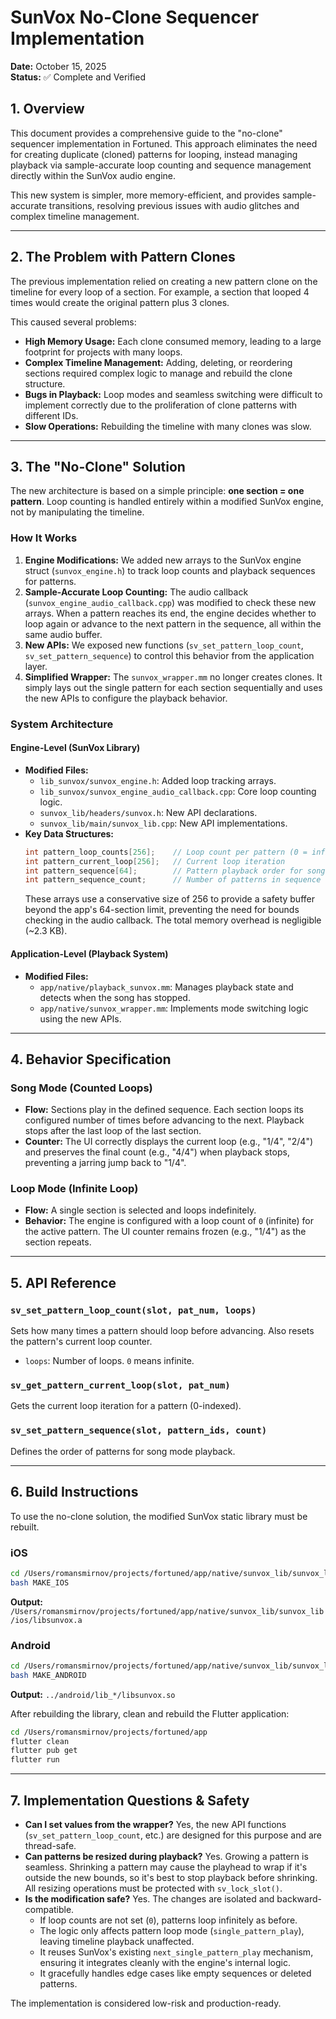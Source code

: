 
# SunVox No-Clone Sequencer Implementation

**Date:** October 15, 2025  
**Status:** ✅ Complete and Verified

## 1. Overview

This document provides a comprehensive guide to the "no-clone" sequencer implementation in Fortuned. This approach eliminates the need for creating duplicate (cloned) patterns for looping, instead managing playback via sample-accurate loop counting and sequence management directly within the SunVox audio engine.

This new system is simpler, more memory-efficient, and provides sample-accurate transitions, resolving previous issues with audio glitches and complex timeline management.

---

## 2. The Problem with Pattern Clones

The previous implementation relied on creating a new pattern clone on the timeline for every loop of a section. For example, a section that looped 4 times would create the original pattern plus 3 clones.

This caused several problems:
-   **High Memory Usage:** Each clone consumed memory, leading to a large footprint for projects with many loops.
-   **Complex Timeline Management:** Adding, deleting, or reordering sections required complex logic to manage and rebuild the clone structure.
-   **Bugs in Playback:** Loop modes and seamless switching were difficult to implement correctly due to the proliferation of clone patterns with different IDs.
-   **Slow Operations:** Rebuilding the timeline with many clones was slow.

---

## 3. The "No-Clone" Solution

The new architecture is based on a simple principle: **one section = one pattern**. Loop counting is handled entirely within a modified SunVox engine, not by manipulating the timeline.

### How It Works

1.  **Engine Modifications:** We added new arrays to the SunVox engine struct (`sunvox_engine.h`) to track loop counts and playback sequences for patterns.
2.  **Sample-Accurate Loop Counting:** The audio callback (`sunvox_engine_audio_callback.cpp`) was modified to check these new arrays. When a pattern reaches its end, the engine decides whether to loop again or advance to the next pattern in the sequence, all within the same audio buffer.
3.  **New APIs:** We exposed new functions (`sv_set_pattern_loop_count`, `sv_set_pattern_sequence`) to control this behavior from the application layer.
4.  **Simplified Wrapper:** The `sunvox_wrapper.mm` no longer creates clones. It simply lays out the single pattern for each section sequentially and uses the new APIs to configure the playback behavior.

### System Architecture

#### Engine-Level (SunVox Library)

-   **Modified Files:**
    -   `lib_sunvox/sunvox_engine.h`: Added loop tracking arrays.
    -   `lib_sunvox/sunvox_engine_audio_callback.cpp`: Core loop counting logic.
    -   `sunvox_lib/headers/sunvox.h`: New API declarations.
    -   `sunvox_lib/main/sunvox_lib.cpp`: New API implementations.
-   **Key Data Structures:**
    ```c
    int pattern_loop_counts[256];    // Loop count per pattern (0 = infinite)
    int pattern_current_loop[256];   // Current loop iteration
    int pattern_sequence[64];        // Pattern playback order for song mode
    int pattern_sequence_count;      // Number of patterns in sequence
    ```
    These arrays use a conservative size of 256 to provide a safety buffer beyond the app's 64-section limit, preventing the need for bounds checking in the audio callback. The total memory overhead is negligible (~2.3 KB).

#### Application-Level (Playback System)

-   **Modified Files:**
    -   `app/native/playback_sunvox.mm`: Manages playback state and detects when the song has stopped.
    -   `app/native/sunvox_wrapper.mm`: Implements mode switching logic using the new APIs.

---

## 4. Behavior Specification

### Song Mode (Counted Loops)

-   **Flow:** Sections play in the defined sequence. Each section loops its configured number of times before advancing to the next. Playback stops after the last loop of the last section.
-   **Counter:** The UI correctly displays the current loop (e.g., "1/4", "2/4") and preserves the final count (e.g., "4/4") when playback stops, preventing a jarring jump back to "1/4".

### Loop Mode (Infinite Loop)

-   **Flow:** A single section is selected and loops indefinitely.
-   **Behavior:** The engine is configured with a loop count of `0` (infinite) for the active pattern. The UI counter remains frozen (e.g., "1/4") as the section repeats.

---

## 5. API Reference

### `sv_set_pattern_loop_count(slot, pat_num, loops)`
Sets how many times a pattern should loop before advancing. Also resets the pattern's current loop counter.
-   `loops`: Number of loops. `0` means infinite.

### `sv_get_pattern_current_loop(slot, pat_num)`
Gets the current loop iteration for a pattern (0-indexed).

### `sv_set_pattern_sequence(slot, pattern_ids, count)`
Defines the order of patterns for song mode playback.

---

## 6. Build Instructions

To use the no-clone solution, the modified SunVox static library must be rebuilt.

### iOS
```bash
cd /Users/romansmirnov/projects/fortuned/app/native/sunvox_lib/sunvox_lib/make
bash MAKE_IOS
```
**Output:** `/Users/romansmirnov/projects/fortuned/app/native/sunvox_lib/sunvox_lib/ios/libsunvox.a`

### Android
```bash
cd /Users/romansmirnov/projects/fortuned/app/native/sunvox_lib/sunvox_lib/make
bash MAKE_ANDROID
```
**Output:** `../android/lib_*/libsunvox.so`

After rebuilding the library, clean and rebuild the Flutter application:
```bash
cd /Users/romansmirnov/projects/fortuned/app
flutter clean
flutter pub get
flutter run
```

---

## 7. Implementation Questions & Safety

-   **Can I set values from the wrapper?** Yes, the new API functions (`sv_set_pattern_loop_count`, etc.) are designed for this purpose and are thread-safe.
-   **Can patterns be resized during playback?** Yes. Growing a pattern is seamless. Shrinking a pattern may cause the playhead to wrap if it's outside the new bounds, so it's best to stop playback before shrinking. All resizing operations must be protected with `sv_lock_slot()`.
-   **Is the modification safe?** Yes. The changes are isolated and backward-compatible.
    -   If loop counts are not set (`0`), patterns loop infinitely as before.
    -   The logic only affects pattern loop mode (`single_pattern_play`), leaving timeline playback unaffected.
    -   It reuses SunVox's existing `next_single_pattern_play` mechanism, ensuring it integrates cleanly with the engine's internal logic.
    -   It gracefully handles edge cases like empty sequences or deleted patterns.

The implementation is considered low-risk and production-ready.


